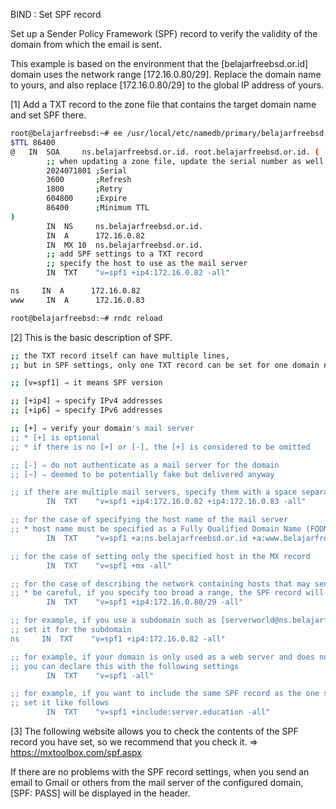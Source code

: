 BIND : Set SPF record
 	
Set up a Sender Policy Framework (SPF) record to verify the validity of the domain from which the email is sent.

This example is based on the environment that the [belajarfreebsd.or.id] domain uses the network range [172.16.0.80/29]. Replace the domain name to yours, and also replace [172.16.0.80/29] to the global IP address of yours.

[1]	Add a TXT record to the zone file that contains the target domain name and set SPF there.
```sh
root@belajarfreebsd:~# ee /usr/local/etc/namedb/primary/belajarfreebsd.or.id.wan
$TTL 86400
@   IN  SOA     ns.belajarfreebsd.or.id. root.belajarfreebsd.or.id. (
        ;; when updating a zone file, update the serial number as well
        2024071801 ;Serial
        3600       ;Refresh
        1800       ;Retry
        604800     ;Expire
        86400      ;Minimum TTL
)
        IN  NS     ns.belajarfreebsd.or.id.
        IN  A      172.16.0.82
        IN  MX 10  ns.belajarfreebsd.or.id.
        ;; add SPF settings to a TXT record
        ;; specify the host to use as the mail server
        IN  TXT    "v=spf1 +ip4:172.16.0.82 -all"

ns     IN  A      172.16.0.82
www     IN  A      172.16.0.83

root@belajarfreebsd:~# rndc reload
```
[2]	This is the basic description of SPF.
```sh
;; the TXT record itself can have multiple lines, 
;; but in SPF settings, only one TXT record can be set for one domain name

;; [v=spf1] ⇒ it means SPF version

;; [+ip4] ⇒ specify IPv4 addresses
;; [+ip6] ⇒ specify IPv6 addresses

;; [+] ⇒ verify your domain's mail server
;; * [+] is optional
;; * if there is no [+] or [-], the [+] is considered to be omitted

;; [-] ⇒ do not authenticate as a mail server for the domain
;; [~] ⇒ deemed to be potentially fake but delivered anyway

;; if there are multiple mail servers, specify them with a space separator
        IN  TXT    "v=spf1 +ip4:172.16.0.82 +ip4:172.16.0.83 -all"

;; for the case of specifying the host name of the mail server
;; * host name must be specified as a Fully Qualified Domain Name (FQDN)
        IN  TXT    "v=spf1 +a:ns.belajarfreebsd.or.id +a:www.belajarfreebsd.or.id -all"

;; for the case of setting only the specified host in the MX record
        IN  TXT    "v=spf1 +mx -all"

;; for the case of describing the network containing hosts that may send email using the CIDR method
;; * be careful, if you specify too broad a range, the SPF record will be meaningless
        IN  TXT    "v=spf1 +ip4:172.16.0.80/29 -all"

;; for example, if you use a subdomain such as [serverworld@ns.belajarfreebsd.or.id] as an email address,
;; set it for the subdomain
ns     IN  TXT    "v=spf1 +ip4:172.16.0.82 -all"

;; for example, if your domain is only used as a web server and does not send email at all,
;; you can declare this with the following settings
        IN  TXT    "v=spf1 -all"

;; for example, if you want to include the same SPF record as the one set for another domain [server.education],
;; set it like follows
        IN  TXT    "v=spf1 +include:server.education -all"
```
[3]	The following website allows you to check the contents of the SPF record you have set, so we recommend that you check it. ⇒ https://mxtoolbox.com/spf.aspx

If there are no problems with the SPF record settings, when you send an email to Gmail or others from the mail server of the configured domain, [SPF: PASS] will be displayed in the header.